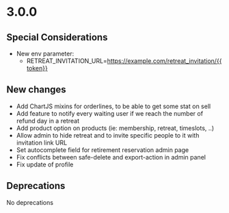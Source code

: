 # 3.0.0

## Special Considerations

 - New env parameter: 
   - RETREAT_INVITATION_URL=https://example.com/retreat_invitation/{{token}}

## New changes

 - Add ChartJS mixins for orderlines, to be able to get some stat on sell
 - Add feature to notify every waiting user if we reach the number of refund day in a retreat
 - Add product option on products (ie: membership, retreat, timeslots, ..)
 - Allow admin to hide retreat and to invite specific people to it with invitation link URL
 - Set autocomplete field for retirement reservation admin page
 - Fix conflicts between safe-delete and export-action in admin panel
 - Fix update of profile
 
## Deprecations 

No deprecations
